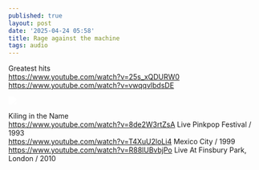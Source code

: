 ```yaml
---
published: true
layout: post
date: '2025-04-24 05:58'
title: Rage against the machine
tags: audio 
---
```

Greatest hits  
<https://www.youtube.com/watch?v=25s_xQDURW0>  
<https://www.youtube.com/watch?v=vwqqvlbdsDE>

<img src="https://lastfm.freetls.fastly.net/i/u/ar0/ee9e9636a61aae30d4658245f761a77d.jpg" style="mix-blend-mode: color-dodge;">

Kiling in the Name  
<https://www.youtube.com/watch?v=8de2W3rtZsA> Live Pinkpop Festival  / 1993  
<https://www.youtube.com/watch?v=T4XuU2loLi4> Mexico City / 1999  
<https://www.youtube.com/watch?v=R88lUBvbjPo> Live At Finsbury Park, London / 2010  

